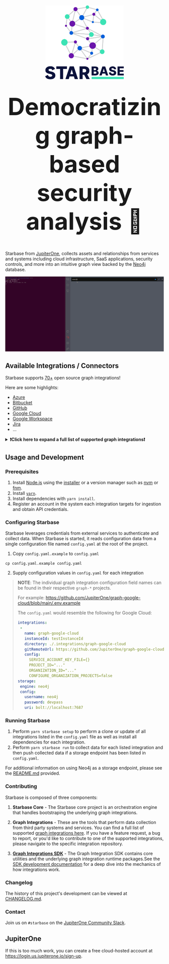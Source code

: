 <h1 align="center">
  <img src="./img/branding/logo-light-bg.png" alt="Starbase Logo" width="250" /></br></br>
  <strong style="font-size:75px;">Democratizing graph-based security analysis 🚀</strong>
</h1></br>

Starbase from [JupiterOne](https://jupiterone.com), collects assets and relationships from
services and systems including cloud infrastructure, SaaS applications, security controls,
and more into an intuitive graph view backed by the [Neo4j](https://neo4j.com/) database.

<p align="center">
  <img src="./img/starbase-demo.gif" alt="Starbase Demo"/>
</p>

## Available Integrations / Connectors

Starbase supports [70+](https://github.com/jupiterone?q=graph-&type=all&language=&sort=)
open source graph integrations!

Here are some highlights:

- [Azure](https://github.com/jupiterone/graph-azure)
- [Bitbucket](https://github.com/jupiterone/graph-bitbucket)
- [GitHub](https://github.com/jupiterone/graph-github)
- [Google Cloud](https://github.com/jupiterone/graph-google-cloud)
- [Google Workspace](https://github.com/jupiterone/graph-google)
- [Jira](https://github.com/jupiterone/graph-jira)
- ...

<details>
  <summary><b>❗Click here to expand a full list of supported graph integrations❗</b></summary>
  
  - [AirWatch](https://github.com/jupiterone/graph-airwatch)
  - [JFrog Artifactory](https://github.com/jupiterone/graph-artifactory)
  - [Auth0](https://github.com/jupiterone/graph-auth0)
  - [Azure](https://github.com/jupiterone/graph-azure)
  - [Azure DevOps](https://github.com/jupiterone/graph-azure-devops)
  - [BambooHR](https://github.com/jupiterone/graph-bamboohr)
  - [Bugcrowd](https://github.com/jupiterone/graph-bugcrowd)
  - [CbDefense](https://github.com/jupiterone/graph-cbdefense)
  - [Cisco Amp](https://github.com/jupiterone/graph-cisco-amp)
  - [Cisco Meraki](https://github.com/jupiterone/graph-cisco-meraki)
  - [Cloudflare](https://github.com/jupiterone/graph-cloudflare)
  - [CrowdStrike](https://github.com/jupiterone/graph-crowdstrike)
  - [Detectify](https://github.com/jupiterone/graph-detectify)
  - [DigiCert](https://github.com/jupiterone/graph-digicert)
  - [Duo](https://github.com/jupriterone/graph-duo)
  - [Fastly](https://github.com/jupiterone/graph-fastly)
  - [Feroot](https://github.com/jupiterone/graph-feroot)
  - [Gitlab](https://github.com/jupiterone/graph-gitlab)
  - [Gitleaks Findings](https://github.com/jupiterone/graph-gitleaks-findings)
  - [GoDaddy](https://github.com/jupiterone/graph-godaddy)
  - [Google](https://github.com/jupiterone/graph-google)
  - [Google Cloud](https://github.com/jupiterone/graph-google-cloud)
  - [HackerOne](https://github.com/jupiterone/graph-hackerone)
  - [Heroku](https://github.com/JupiterOnejupiterone/graph-heroku)
  - [Jamf](https://github.com/jupiterone/graph-jamf)
  - [Jira](https://github.com/jupiterone/graph-jira)
  - [JumpCloud](https://github.com/jupiterone/graph-jumpcloud)
  - [Knowbe4](https://github.com/jupiterone/graph-knowbe4)
  - [Malwarebytes](https://github.com/jupiterone/graph-malwarebytes)
  - [Microsoft 365](https://github.com/jupiterone/graph-microsoft-365)
  - [Nmap](https://github.com/jupiterone/graph-nmap)
  - [NowSecure](https://github.com/jupiterone/graph-nowsecure)
  - [NPM](https://github.com/jupiterone/graph-npm)
  - [Okta](https://github.com/jupiterone/graph-okta)
  - [OneLogin](https://github.com/jupiterone/graph-onelogin)
  - [OpenShift](https://github.com/jupiterone/graph-openshift)
  - [PagerDuty](https://github.com/jupiterone/graph-pagerduty)
  - [Qualys](https://github.com/jupiterone/graph-qualys)
  - [Rapid7](https://github.com/jupiterone/graph-rapid7)
  - [SentinelOne](https://github.com/jupiterone/graph-sentinelone)
  - [ServiceNow](https://github.com/jupiterone/graph-servicenow)
  - [Slack](https://github.com/jupiterone/graph-slack)
  - [Snipe It](https://github.com/jupiterone/graph-snipe-it)
  - [Snowflake](https://github.com/jupiterone/graph-snowflake)
  - [Snyk](https://github.com/jupiterone/graph-snyk)
  - [Tenable io](https://github.com/jupiterone/graph-tenable-io)
  - [ThreatStack](https://github.com/jupiterone/graph-threatstack)
  - [Trend Micro](https://github.com/jupiterone/graph-trend-micro)
  - [Veracode](https://github.com/jupiterone/graph-veracode)
  - [Vuls Findings](https://github.com/jupiterone/graph-vuls-findings)
  - [Wazuh](https://github.com/jupiterone/graph-wazuh)
  - [WhiteHat](https://github.com/jupiterone/graph-whitehat)
  - [Whois](https://github.com/jupiterone/graph-whois)
</details>

[^1]: JupiterOne Starbase and the [Lyft Cartography](https://github.com/lyft/cartography)
    projects compliment each other as both projects push graph data to a Neo4j
    database instance. As such, users of Starbase can leverage the AWS connector
    from Cartography to ingest AWS assets and relationships. A more
    comprehensive AWS integration is used by the cloud hosted JupiterOne
    platform and we are considering making the J1 AWS integration available as
    open source in the future. Additionally, JupiterOne already provides a free
    tier of its cloud hosted service.

## Usage and Development

### Prerequisites

1. Install [Node.js](https://nodejs.org/) using the
   [installer](https://nodejs.org/en/download/) or a version manager such as
   [nvm](https://github.com/nvm-sh/nvm) or [fnm](https://github.com/Schniz/fnm).
2. Install [`yarn`](https://yarnpkg.com/getting-started/install).
3. Install dependencies with `yarn install`.
4. Register an account in the system each integration targets for ingestion and
   obtain API credentials.
   
### Configuring Starbase

Starbase leverages credentials from external services to authenticate and
collect data. When Starbase is started, it reads configuration data from
a single configuration file named `config.yaml` at the root of the project.

1. Copy `config.yaml.example` to `config.yaml`

```
cp config.yaml.example config.yaml
```

2. Supply configuration values in `config.yaml` for each integration

> **NOTE**: The individual graph integration configuration field names can be
> found in their respective `graph-*` projects.
>
> For example: https://github.com/JupiterOne/graph-google-cloud/blob/main/.env.example
>
> The `config.yaml` would resemble the following for Google Cloud:
>
> ```yaml
> integrations:
>  -
>    name: graph-google-cloud
>    instanceId: testInstanceId
>    directory: ./.integrations/graph-google-cloud
>    gitRemoteUrl: https://github.com/JupiterOne/graph-google-cloud.git
>    config:
>      SERVICE_ACCOUNT_KEY_FILE={}
>      PROJECT_ID="..."
>      ORGANIZATION_ID="..."
>      CONFIGURE_ORGANIZATION_PROJECTS=false
> storage:
>  engine: neo4j
>  config: 
>    username: neo4j
>    password: devpass
>    uri: bolt://localhost:7687
> ```

### Running Starbase

1. Perform `yarn starbase setup` to perform a clone or update of all integrations
   listed in the `config.yaml` file as well as install all dependencies for each
   integration.
2. Perform `yarn starbase run` to collect data for each listed integration and
   then push collected data if a storage endpoint has been listed in
   `config.yaml`.

For additional information on using Neo4j as a storage endpoint, please see the
[README.md](docker/README.md) provided.

### Contributing

Starbase is composed of three components:

1. **Starbase Core** - The Starbase core project is an orchestration engine that handles bootstraping the underlying graph integrations.

2. **Graph Integrations** - These are the tools that perform data collection from third party systems and services. You can find a full list of supported [graph integrations here](https://github.com/jupiterone?q=graph-&type=all&language=&sort=). If you have a feature request, a bug to report, or you'd like to contribute to one of the supported integrations, please navigate to the specific integration repository.

3. **[Graph Integrations SDK](https://github.com/jupiterone/sdk)** - The Graph Integration SDK contains core utilities and the underlying graph integration
runtime packages.See the [SDK development documentation](https://github.com/JupiterOne/sdk/blob/main/docs/integrations/development.md)
for a deep dive into the mechanics of how integrations work.

### Changelog

The history of this project's development can be viewed at
[CHANGELOG.md](CHANGELOG.md).

### Contact

Join us on `#starbase` on the [JupiterOne Community Slack](slack).

## JupiterOne

If this is too much work, you can create a free cloud-hosted account at 
https://login.us.jupiterone.io/sign-up. 

[slack]: https://join.slack.com/t/jupiterone-community/shared_invite/zt-9b0a2htx-m8PmSWMbkjqCzF2dIZiabw

